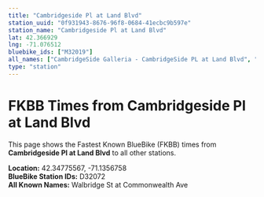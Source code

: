 ```yaml
---
title: "Cambridgeside Pl at Land Blvd"
station_uuid: "0f931943-8676-96f8-0684-41ecbc9b597e"
station_name: "Cambridgeside Pl at Land Blvd"
lat: 42.366929
lng: -71.076512
bluebike_ids: ["M32019"]
all_names: ["CambridgeSide Galleria - CambridgeSide PL at Land Blvd", "Cambridgeside Pl at Land Blvd"]
type: "station"
---
```


# FKBB Times from Cambridgeside Pl at Land Blvd

This page shows the Fastest Known BlueBike (FKBB) times from **Cambridgeside Pl at Land Blvd** to all other stations.

**Location:** 42.34775567, -71.1356758  
**BlueBike Station IDs:** D32072  
**All Known Names:** Walbridge St at Commonwealth Ave

